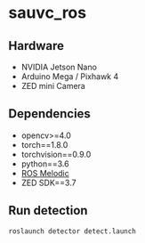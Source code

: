 # sauvc_ros


## Hardware

- NVIDIA Jetson Nano
- Arduino Mega / Pixhawk 4
- ZED mini Camera

## Dependencies

- opencv>=4.0
- torch==1.8.0
- torchvision==0.9.0
- python==3.6
- [ROS Melodic](http://wiki.ros.org/melodic/Installation/Ubuntu)
- ZED SDK==3.7

## Run detection
```shell
roslaunch detector detect.launch 
```  
